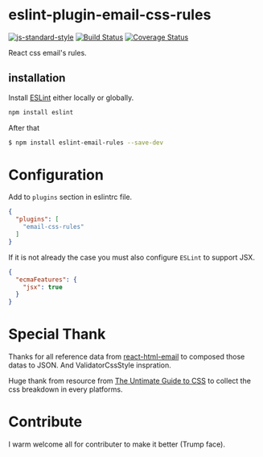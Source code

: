 # eslint-plugin-email-css-rules
[![js-standard-style](https://cdn.rawgit.com/standard/standard/master/badge.svg)](http://standardjs.com)
[![Build Status](https://travis-ci.org/taskworld/eslint-plugin-email-css-rules.svg?branch=master)](https://travis-ci.org/taskworld/eslint-plugin-email-css-rules)
[![Coverage Status](https://coveralls.io/repos/github/taskworld/eslint-plugin-email-css-rules/badge.svg?branch=master)](https://coveralls.io/github/taskworld/eslint-plugin-email-css-rules?branch=master)

React css email's rules.

## installation
Install [ESLint](https://github.com/eslint/eslint) either locally or globally.

```sh
npm install eslint
```

After that

```sh
$ npm install eslint-email-rules --save-dev
```

# Configuration

Add to ```plugins``` section in eslintrc file.

```json
{
  "plugins": [
    "email-css-rules"
  ]
}
```

If it is not already the case you must also configure `ESLint` to support JSX.

```json
{
  "ecmaFeatures": {
    "jsx": true
  }
}
```

# Special Thank

 Thanks for all reference data from [react-html-email](https://github.com/chromakode/react-html-email) to composed those datas to JSON. And ValidatorCssStyle inspration.

 Huge thank from resource from [The Untimate Guide to CSS](https://www.campaignmonitor.com/css/) to collect the css breakdown in every platforms.

# Contribute
I warm welcome all for contributer to make it better (Trump face).
